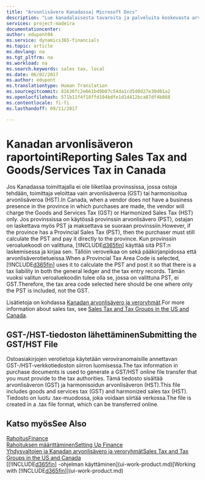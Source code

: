 ```yaml
---
title: "Arvonlisävero Kanadassa| Microsoft Docs"
description: "Lue kanadalaisesta tavaroita ja palveluita koskevasta arvonlisäverokäytännöstä."
services: project-madeira
documentationcenter: 
author: edupont04
ms.service: dynamics365-financials
ms.topic: article
ms.devlang: na
ms.tgt_pltfrm: na
ms.workload: na
ms.search.keywords: sales tax, local
ms.date: 06/02/2017
ms.author: edupont
ms.translationtype: Human Translation
ms.sourcegitcommit: 81636fc2e661bd9b07c54da1cd5d0d27e30d01a2
ms.openlocfilehash: 571b11f4f18ffd194bdfe1d1d412bca87df4b868
ms.contentlocale: fi-fi
ms.lasthandoff: 09/11/2017

---
```

# <a name="reporting-sales-tax-and-goodsservices-tax-in-canada"></a><span data-ttu-id="8f333-103">Kanadan arvonlisäveron raportointi</span><span class="sxs-lookup"><span data-stu-id="8f333-103">Reporting Sales Tax and Goods/Services Tax in Canada</span></span>
<span data-ttu-id="8f333-104">Jos Kanadassa toimittajalla ei ole liiketilaa provinssissa, jossa ostoja tehdään, toimittaja veloittaa vain arvonlisäveroa (GST) tai harmonisoitua arvonlisäveroa (HST).</span><span class="sxs-lookup"><span data-stu-id="8f333-104">In Canada, when a vendor does not have a business presence in the province in which purchases are made, the vendor will charge the Goods and Services Tax (GST) or Harmonized Sales Tax (HST) only.</span></span> <span data-ttu-id="8f333-105">Jos provinssissa on käytössä provinssin arvonlisävero (PST), ostajan on laskettava myös PST ja maksettava se suoraan provinssiin.</span><span class="sxs-lookup"><span data-stu-id="8f333-105">However, if the province has a Provincial Sales Tax (PST), then the purchaser must still calculate the PST and pay it directly to the province.</span></span> <span data-ttu-id="8f333-106">Kun provinssin veroaluekoodi on valittuna, [!INCLUDE[d365fin](includes/d365fin_md.md)] käyttää sitä PST:n laskemisessa ja kirjaa sen. Tällöin verovelkaa on sekä pääkirjanpidossa että arvonlisäverotietueissa.</span><span class="sxs-lookup"><span data-stu-id="8f333-106">When a Provincial Tax Area Code is selected, [!INCLUDE[d365fin](includes/d365fin_md.md)] uses it to calculate the PST and post it so that there is a tax liability in both the general ledger and the tax entry records.</span></span> <span data-ttu-id="8f333-107">Tämän vuoksi valitun veroaluekoodin tulee olla se, jossa on valittuna PST, ei GST.</span><span class="sxs-lookup"><span data-stu-id="8f333-107">Therefore, the tax area code selected here should be one where only the PST is included, not the GST.</span></span>  

<span data-ttu-id="8f333-108">Lisätietoja on kohdassa [Kanadan arvonlisävero ja veroryhmät](us-finance-sales-tax.md).</span><span class="sxs-lookup"><span data-stu-id="8f333-108">For more information about sales tax, see [Sales Tax and Tax Groups in the US and Canada](us-finance-sales-tax.md).</span></span>  

## <a name="submitting-the-gsthst-file"></a><span data-ttu-id="8f333-109">GST-/HST-tiedoston lähettäminen</span><span class="sxs-lookup"><span data-stu-id="8f333-109">Submitting the GST/HST File</span></span>
<span data-ttu-id="8f333-110">Ostoasiakirjojen verotietoja käytetään veroviranomaisille annettavan GST-/HST-verkkotiedoston siirron luomisessa.</span><span class="sxs-lookup"><span data-stu-id="8f333-110">The tax information in purchase documents is used to generate a GST/HST online file transfer that you must provide to the tax authorities.</span></span> <span data-ttu-id="8f333-111">Tämä tiedosto sisältää arvonlisäveron (GST) ja harmonisoidun arvonlisäveron (HST).</span><span class="sxs-lookup"><span data-stu-id="8f333-111">This file includes goods and services tax (GST) and harmonized sales tax (HST).</span></span> <span data-ttu-id="8f333-112">Tiedosto on luotu .tax-muodossa, joka voidaan siirtää verkossa.</span><span class="sxs-lookup"><span data-stu-id="8f333-112">The file is created in a .tax file format, which can be transferred online.</span></span>  

## <a name="see-also"></a><span data-ttu-id="8f333-113">Katso myös</span><span class="sxs-lookup"><span data-stu-id="8f333-113">See Also</span></span>
[<span data-ttu-id="8f333-114">Rahoitus</span><span class="sxs-lookup"><span data-stu-id="8f333-114">Finance</span></span>](finance.md)  
[<span data-ttu-id="8f333-115">Rahoituksen määrittäminen</span><span class="sxs-lookup"><span data-stu-id="8f333-115">Setting Up Finance</span></span>](finance-setup-finance.md)  
[<span data-ttu-id="8f333-116">Yhdysvaltojen ja Kanadan arvonlisävero ja veroryhmät</span><span class="sxs-lookup"><span data-stu-id="8f333-116">Sales Tax and Tax Groups in the US and Canada</span></span>](us-finance-sales-tax.md)  
<span data-ttu-id="8f333-117">[[!INCLUDE[d365fin](includes/d365fin_md.md)] -ohjelman käyttäminen](ui-work-product.md)</span><span class="sxs-lookup"><span data-stu-id="8f333-117">[Working with [!INCLUDE[d365fin](includes/d365fin_md.md)]](ui-work-product.md)</span></span>

